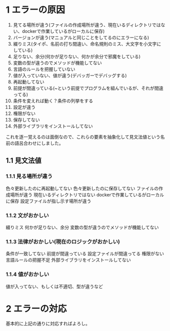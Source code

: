 # 1 エラーの原因

1. 見てる場所が違う(ファイルの作成場所が違う、現在いるディレクトリではない、dockerで作業しているがローカルに保存)
2. バージョンが違う(マニュアルと同じことをしてるのにエラーになる)
3. 綴りミス(タイポ、名前の打ち間違い、命名規則のミス、大文字を小文字にしている)
4. 足りない、余分(何かが足りない、何かが余分で邪魔をしている)
5. 変数の型が違うのでメソッドが機能してない
6. 言語のルールを把握していない
7. 値が入っていない、値が違う(デバッガーでデバッグする)
8. 再起動してない
9. 前提が間違っている(~という前提でプログラムを組んでいるが、それが間違ってる)
10. 条件を変えれば動く？条件の列挙をする
11. 設定が違う
12. 権限がない
13. 保存してない
14. 外部ライブラリをインストールしてない


これを逐一覚えるのは面倒なので、これらの要素を抽象化して見文法値という名前の語呂合わせにしました。

## 1.1 見文法値
### 1.1.1 見る場所が違う
色々更新したのに再起動してない
色々更新したのに保存してない
ファイルの作成場所が違う
現在いるディレクトリではない
dockerで作業しているがローカルに保存
設定ファイルが指し示す場所が違う

### 1.1.2 文がおかしい
綴りミス
何かが足りない、余分
変数の型が違うのでメソッドが機能してない

### 1.1.3 法律がおかしい(現在のロジックがおかしい)
条件が一致してない
前提が間違っている
設定ファイルが間違ってる
権限がない
言語ルールの把握不足
外部ライブラリをインストールしてない

### 1.1.4 値がおかしい
値が入ってない、もしくは不適切、型が違うなど

# 2 エラーの対応
基本的に上記の通りに対応すればよろし。
